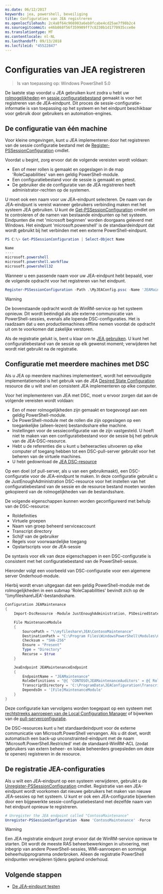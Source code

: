 ```yaml
---
ms.date: 06/12/2017
keywords: jea, powershell, beveiliging
title: Configuraties van JEA registreren
ms.openlocfilehash: 2c4a8f64c966903a6eb8fcabe4cd25ae7f98b2c4
ms.sourcegitcommit: e46b868f56f359909ff7c8230b1d1770935cce0e
ms.translationtype: MT
ms.contentlocale: nl-NL
ms.lasthandoff: 09/13/2018
ms.locfileid: "45522847"
---
```

# <a name="registering-jea-configurations"></a>Configuraties van JEA registreren

> Is van toepassing op: Windows PowerShell 5.0

De laatste stap voordat u JEA gebruiken kunt zodra u hebt uw [rolmogelijkheden](role-capabilities.md) en [sessie configuratiebestand](session-configurations.md) gemaakt is voor het registreren van de JEA-eindpunt.
Dit proces de sessie-configuratie-informatie is van toepassing op het systeem en het eindpunt beschikbaar voor gebruik door gebruikers en automation-engines.

## <a name="single-machine-configuration"></a>De configuratie van één machine

Voor kleine omgevingen, kunt u JEA implementeren door het registreren van de sessie configuratie bestand met de [Register-PSSessionConfiguration](https://msdn.microsoft.com/powershell/reference/5.1/microsoft.powershell.core/register-pssessionconfiguration) cmdlet.

Voordat u begint, zorg ervoor dat de volgende vereisten wordt voldaan:
- Een of meer rollen is gemaakt en opgeslagen in de map 'RoleCapabilities' van een geldig PowerShell-module.
- Een configuratiebestand voor de sessie is gemaakt en getest.
- De gebruiker die de configuratie van de JEA registreren heeft administrator-rechten op de systemen.

U moet ook een naam voor uw JEA-eindpunt selecteren.
De naam van de JEA-eindpunt is vereist wanneer gebruikers verbinding maken met het systeem JEA gebruiken.
U kunt de [Get-PSSessionConfiguration](https://msdn.microsoft.com/powershell/reference/5.1/microsoft.powershell.core/get-pssessionconfiguration) cmdlet om te controleren of de namen van bestaande eindpunten op het systeem.
Eindpunten die met 'microsoft beginnen' worden doorgaans geleverd met Windows.
Het eindpunt 'microsoft.powershell' is de standaardeindpunt dat wordt gebruikt bij het verbinden met een externe PowerShell-eindpunt.

```powershell
PS C:\> Get-PSSessionConfiguration | Select-Object Name

Name
----
microsoft.powershell
microsoft.powershell.workflow
microsoft.powershell32
```

Wanneer u een passende naam voor uw JEA-eindpunt hebt bepaald, voer de volgende opdracht voor het registreren van het eindpunt.

```powershell
Register-PSSessionConfiguration -Path .\MyJEAConfig.pssc -Name 'JEAMaintenance' -Force
```

> [!WARNING]
> De bovenstaande opdracht wordt de WinRM-service op het systeem opnieuw.
> Dit wordt beëindigd als alle externe communicatie van PowerShell-sessies, evenals alle lopende DSC-configuraties.
> Het is raadzaam dat u een productiemachines offline nemen voordat de opdracht uit om te voorkomen dat zakelijke verstoren.

Als de registratie gelukt is, bent u klaar om te [JEA gebruiken](using-jea.md).
U kunt het configuratiebestand van de sessie op elk gewenst moment; verwijderen het wordt niet gebruikt na de registratie.

## <a name="multi-machine-configuration-with-dsc"></a>Configuratie met meerdere machines met DSC

Als u JEA op meerdere machines implementeert, wordt het eenvoudigste implementatiemodel is het gebruik van de JEA [Desired State Configuration](https://msdn.microsoft.com/powershell/dsc/overview) resource die u wilt snel en consistent JEA implementeren op elke computer.

Voor het implementeren van JEA met DSC, moet u ervoor zorgen dat aan de volgende vereisten wordt voldaan:
- Een of meer rolmogelijkheden zijn gemaakt en toegevoegd aan een geldig PowerShell-module.
- De PowerShell-module met de rollen die zijn opgeslagen op een toegankelijke (alleen-lezen) bestandsshare elke machine.
- Instellingen voor de sessieconfiguratie van de zijn vastgesteld. U hoeft niet te maken van een configuratiebestand voor de sessie bij het gebruik van de JEA-DSC-resource.
- Hebt u de referenties die u kunt u beheeracties uitvoeren op elke computer of toegang hebben tot een DSC-pull-server gebruikt voor het beheren van de virtuele machines.
- U hebt gedownload de [JEA DSC-resource](https://github.com/PowerShell/JEA/tree/master/DSC%20Resource)

Op een doel (of pull-server, als u van een gebruikmaakt), een DSC-configuratie voor de JEA-eindpunt te maken.
In deze configuratie gebruikt u de JustEnoughAdministration DSC-resource voor het instellen van het configuratiebestand van de sessie en de resource bestand moeten worden gekopieerd van de rolmogelijkheden van de bestandsshare.

De volgende eigenschappen kunnen worden geconfigureerd met behulp van de DSC-resource:
- Roldefinities
- Virtuele groepen
- Naam van groep beheerd serviceaccount
- Transcript directory
- Schijf van de gebruiker
- Regels voor voorwaardelijke toegang
- Opstartscripts voor de JEA-sessie

De syntaxis voor elk van deze eigenschappen in een DSC-configuratie is consistent met het configuratiebestand van de PowerShell-sessie.

Hieronder volgt een voorbeeld van DSC-configuratie voor een algemene server Onderhoud-module.

Hierbij wordt ervan uitgegaan dat een geldig PowerShell-module met de rolmogelijkheden in een submap 'RoleCapabilities' bevindt zich op de '\\\\myfileshare\\JEA'-bestandsshare.


```powershell
Configuration JEAMaintenance
{
    Import-DscResource -Module JustEnoughAdministration, PSDesiredStateConfiguration

    File MaintenanceModule
    {
        SourcePath = "\\myfileshare\JEA\ContosoMaintenance"
        DestinationPath = "C:\Program Files\WindowsPowerShell\Modules\ContosoMaintenance"
        Checksum = "SHA-256"
        Ensure = "Present"
        Type = "Directory"
        Recurse = $true
    }

    JeaEndpoint JEAMaintenanceEndpoint
    {
        EndpointName = "JEAMaintenance"
        RoleDefinitions = "@{ 'CONTOSO\JEAMaintenanceAuditors' = @{ RoleCapabilities = 'GeneralServerMaintenance-Audit' }; 'CONTOSO\JEAMaintenanceAdmins' = @{ RoleCapabilities = 'GeneralServerMaintenance-Audit', 'GeneralServerMaintenance-Admin' } }"
        TranscriptDirectory = 'C:\ProgramData\JEAConfiguration\Transcripts'
        DependsOn = '[File]MaintenanceModule'
    }
}
```

Deze configuratie kan vervolgens worden toegepast op een systeem met [rechtstreeks aanroepen van de Local Configuration Manager](https://msdn.microsoft.com/powershell/dsc/metaconfig) of bijwerken van de [pull-serverconfiguratie](https://msdn.microsoft.com/powershell/dsc/pullserver).

De DSC-resources kunt u het standaardeindpunt voor de externe communicatie van Microsoft.PowerShell vervangen.
Als u dit doet, wordt automatisch een back-up unconstrainted-eindpunt met de naam 'Microsoft.PowerShell.Restricted' met de standaard-WinRM-ACL (zodat gebruikers van extern beheer- en lokale beheerders groepsleden om deze te openen) registreren in de resource.

## <a name="unregistering-jea-configurations"></a>De registratie JEA-configuraties

Als u wilt een JEA-eindpunt op een systeem verwijderen, gebruikt u de [Unregister-PSSessionConfiguration](https://msdn.microsoft.com/powershell/reference/5.1/microsoft.powershell.core/Unregister-PSSessionConfiguration) cmdlet.
Registratie van een JEA-eindpunt wordt voorkomen dat nieuwe gebruikers het maken van nieuwe JEA-sessies op het systeem.
U kunt er ook een JEA-configuratie bijwerken door een bijgewerkte sessie-configuratiebestand met dezelfde naam van het eindpunt opnieuw te registreren.

```powershell
# Unregister the JEA endpoint called "ContosoMaintenance"
Unregister-PSSessionConfiguration -Name 'ContosoMaintenance' -Force
```

> [!WARNING]
> Een JEA registratie eindpunt zorgt ervoor dat de WinRM-service opnieuw te starten.
> Dit wordt de meeste RAS beheerbewerkingen in uitvoering, met inbegrip van andere PowerShell-sessies, WMI-aanroepen en sommige beheerhulpprogramma onderbroken.
> Alleen de registratie PowerShell eindpunten verwijderen tijdens gepland onderhoud.

## <a name="next-steps"></a>Volgende stappen

- [De JEA-eindpunt testen](using-jea.md)